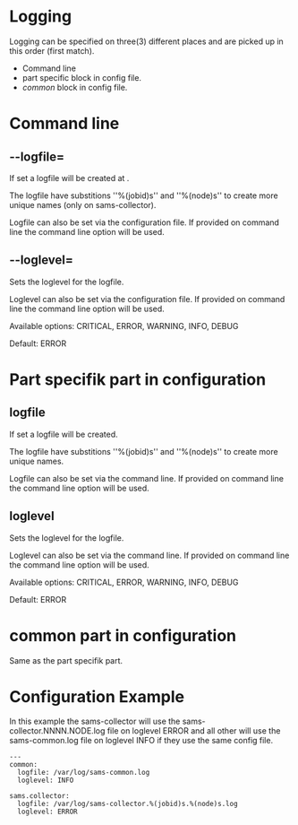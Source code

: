 
# Logging

Logging can be specified on three(3) different places and are picked up in this order (first match).

* Command line
* part specific block in config file.
* *common* block in config file.

# Command line

## --logfile=<filename>

If set a logfile will be created at <filename>.

The logfile have substitions ''%(jobid)s'' and ''%(node)s'' to create more unique names (only on sams-collector).

Logfile can also be set via the configuration file. If provided on command line the command line option will be used.

## --loglevel=

Sets the loglevel for the logfile.

Loglevel can also be set via the configuration file. If provided on command line the command line option will be used.

Available options: CRITICAL, ERROR, WARNING, INFO, DEBUG 

Default: ERROR

# Part specifik part in configuration

## logfile

If set a logfile will be created.

The logfile have substitions ''%(jobid)s'' and ''%(node)s'' to create more unique names.

Logfile can also be set via the command line. If provided on command line the command line option will be used.

## loglevel

Sets the loglevel for the logfile.

Loglevel can also be set via the command line. If provided on command line the command line option will be used.

Available options: CRITICAL, ERROR, WARNING, INFO, DEBUG 

Default: ERROR

# common part in configuration

Same as the part specifik part.

# Configuration Example

In this example the sams-collector will use the sams-collector.NNNN.NODE.log file on loglevel ERROR
and all other will use the sams-common.log file on loglevel INFO if they use the same config file.

```
---
common:  
  logfile: /var/log/sams-common.log
  loglevel: INFO

sams.collector:
  logfile: /var/log/sams-collector.%(jobid)s.%(node)s.log
  loglevel: ERROR
```
